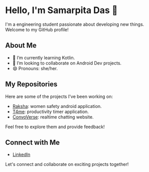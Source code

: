 # Hello, I'm Samarpita Das 👋

I'm a engineering student passionate about developing new things. Welcome to my GitHub profile!

## About Me

- 🌱 I’m currently learning Kotlin.
- 👯 I’m looking to collaborate on Android Dev projects.
- 😄 Pronouns: she/her.

## My Repositories

Here are some of the projects I've been working on:

- [Raksha](https://github.com/SamarpitaBDas/Raksha): women safety android application.
- [T4me](https://github.com/SamarpitaBDas/t4me): productivity timer application.
- [ConvoVerse](https://github.com/SamarpitaBDas/ConvoVerse): realtime chatting website.

Feel free to explore them and provide feedback!

## Connect with Me

- [LinkedIn](www.linkedin.com/in/samarpitabdas)

Let's connect and collaborate on exciting projects together!
